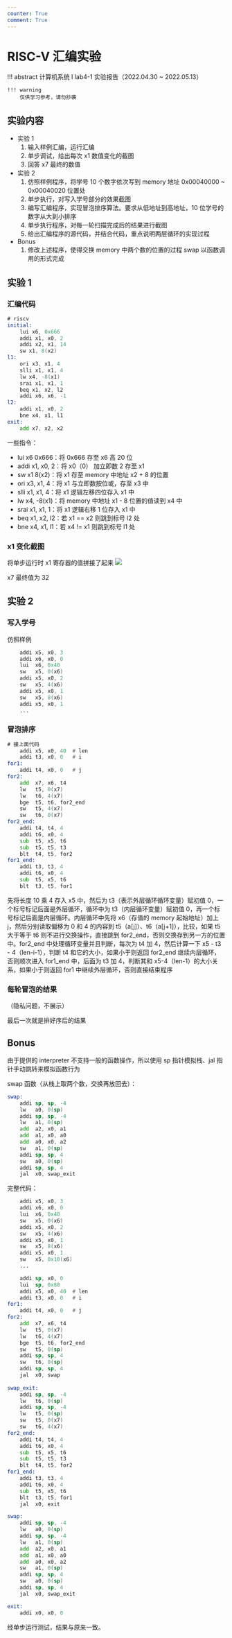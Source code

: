 ```yaml
---
counter: True
comment: True
---
```


# RISC-V 汇编实验

!!! abstract
    计算机系统 Ⅰ lab4-1 实验报告（2022.04.30 ~ 2022.05.13）

    !!! warning
        仅供学习参考，请勿抄袭

## 实验内容
- 实验 1
    1. 输入样例汇编，运行汇编
    2. 单步调试，给出每次 x1 数值变化的截图
    3. 回答 x7 最终的数值
- 实验 2
    1. 仿照样例程序，将学号 10 个数字依次写到 memory 地址 0x00040000 ~ 0x00040020 位置处
    2. 单步执行，对写入学号部分的效果截图
    3. 编写汇编程序，实现冒泡排序算法。要求从低地址到高地址，10 位学号的数字从大到小排序
    4. 单步执行程序，对每一轮扫描完成后的结果进行截图
    5. 给出汇编程序的源代码，并结合代码，重点说明两层循环的实现过程
- Bonus
    1. 修改上述程序，使得交换 memory 中两个数的位置的过程 swap 以函数调用的形式完成

## 实验 1
### 汇编代码
```asm
# riscv
initial:
    lui x6, 0x666
    addi x1, x0, 2
    addi x2, x1, 14
    sw x1, 8(x2)
l1:
    ori x3, x1, 4
    slli x1, x1, 4
    lw x4, -8(x1)
    srai x1, x1, 1
    beq x1, x2, l2
    addi x6, x6, -1
l2:
    addi x1, x0, 2
    bne x4, x1, l1
exit:
    add x7, x2, x2
```
一些指令：

- lui x6 0x666：将 0x666 存至 x6 高 20 位
- addi x1, x0, 2：将 x0（0） 加立即数 2 存至 x1
- sw x1 8(x2)：将 x1 存至 memory 中地址 x2 + 8 的位置
- ori x3, x1, 4：将 x1 与立即数按位或，存至 x3 中
- slli x1, x1, 4：将 x1 逻辑左移四位存入 x1 中
- lw x4, -8(x1)：将 memory 中地址 x1 - 8 位置的值读到 x4 中 
- srai x1, x1, 1：将 x1 逻辑右移 1 位存入 x1 中
- beq x1, x2, l2：若 x1 == x2 则跳到标号 l2 处
- bne x4, x1, l1：若 x4 != x1 则跳到标号 l1 处

### x1 变化截图
将单步运行时 x1 寄存器的值拼接了起来
![](/assets/images/cs/system/cs1/lab4-1/x1.jpg)

x7 最终值为 32

## 实验 2
### 写入学号
仿照样例
```asm
    addi x5, x0, 3
    addi x6, x0, 0
    lui  x6, 0x40
    sw   x5, 0(x6)
    addi x5, x0, 2
    sw   x5, 4(x6)
    addi x5, x0, 1
    sw   x5, 8(x6)
    addi x5, x0, 1
    ...
```

### 冒泡排序
```asm
# 接上面代码
    addi x5, x0, 40  # len
    addi t3, x0, 0   # i
for1:
    addi t4, x0, 0   # j
for2:
    add  x7, x6, t4
    lw   t5, 0(x7)
    lw   t6, 4(x7)
    bge  t5, t6, for2_end
    sw   t5, 4(x7)
    sw   t6, 0(x7)
for2_end:
    addi t4, t4, 4
    addi t6, x0, 4
    sub  t5, x5, t6
    sub  t5, t5, t3
    blt  t4, t5, for2
for1_end:
    addi t3, t3, 4
    addi t6, x0, 4
    sub  t5, x5, t6
    blt  t3, t5, for1
```
先将长度 10 乘 4 存入 x5 中，然后为 t3（表示外层循环循环变量）赋初值 0，一个标号标记后面是外层循环，循环中为 t3（内层循环变量）赋初值 0，再一个标号标记后面是内层循环。内层循环中先将 x6（存值的 memory 起始地址）加上 j，然后分别读取偏移为 0 和 4 的内容到 t5（a[j]）、t6（a[j+1]），比较，如果 t5 大于等于 t6 则不进行交换操作，直接跳到 for2_end，否则交换存到另一方的位置中。for2_end 中处理循环变量并且判断，每次为 t4 加 4，然后计算一下 x5 - t3 - 4（len-i-1），判断 t4 和它的大小，如果小于则返回 for2_end 继续内层循环，否则顺次进入 for1_end 中，后面为 t3 加 4，判断其和 x5-4（len-1）的大小关系，如果小于则返回 for1 中继续外层循环，否则直接结束程序

### 每轮冒泡的结果

（隐私问题，不展示）

最后一次就是排好序后的结果

## Bonus
由于提供的 interpreter 不支持一般的函数操作，所以使用 sp 指针模拟栈、jal 指针手动跳转来模拟函数行为

swap 函数（从栈上取两个数，交换再放回去）：
```asm
swap:
    addi sp, sp, -4
    lw   a0, 0(sp)
    addi sp, sp, -4
    lw   a1, 0(sp)
    add  a2, x0, a1
    add  a1, x0, a0
    add  a0, x0, a2
    sw   a1, 0(sp)
    addi sp, sp, 4
    sw   a0, 0(sp)
    addi sp, sp, 4
    jal  x0, swap_exit
```

完整代码：
```asm
    addi x5, x0, 3
    addi x6, x0, 0
    lui  x6, 0x40
    sw   x5, 0(x6)
    addi x5, x0, 2
    sw   x5, 4(x6)
    addi x5, x0, 1
    sw   x5, 8(x6)
    addi x5, x0, 1
    sw   x5, 0x10(x6)
    ...

    addi sp, x0, 0
    lui  sp, 0x80
    addi x5, x0, 40  # len
    addi t3, x0, 0   # i
for1:
    addi t4, x0, 0   # j
for2:
    add  x7, x6, t4
    lw   t5, 0(x7)
    lw   t6, 4(x7)
    bge  t5, t6, for2_end
    sw   t5, 0(sp)
    addi sp, sp, 4
    sw   t6, 0(sp)
    addi sp, sp, 4
    jal  x0, swap
    
swap_exit:
    addi sp, sp, -4
    lw   t6, 0(sp)
    addi sp, sp, -4
    lw   t5, 0(sp)
    sw   t5, 0(x7)
    sw   t6, 4(x7)
for2_end:
    addi t4, t4, 4
    addi t6, x0, 4
    sub  t5, x5, t6
    sub  t5, t5, t3
    blt  t4, t5, for2
for1_end:
    addi t3, t3, 4
    addi t6, x0, 4
    sub  t5, x5, t6
    blt  t3, t5, for1
    jal  x0, exit

swap:
    addi sp, sp, -4
    lw   a0, 0(sp)
    addi sp, sp, -4
    lw   a1, 0(sp)
    add  a2, x0, a1
    add  a1, x0, a0
    add  a0, x0, a2
    sw   a1, 0(sp)
    addi sp, sp, 4
    sw   a0, 0(sp)
    addi sp, sp, 4
    jal  x0, swap_exit

exit:
    addi x0, x0, 0
```

经单步运行测试，结果与原来一致。